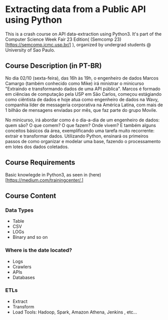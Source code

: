 # Extracting data from a Public API using Python
This is a crash course on API data-extraction using Python3. It's part of the Computer Science Week Fair 23 Edition( (Semcomp 23)[https://semcomp.icmc.usp.br/] ), organized by undergrad students @ University of Sao Paulo.

## Course Description (in PT-BR)

No dia 02/10 (sexta-feira), das 16h às 19h, o engenheiro de dados Marcos Camargo (também conhecido como Mike) irá ministrar o minicurso "Extraindo e transformando dados de uma API pública". Marcos é formado em ciências de computação pela USP em São Carlos, começou estágiando como ciêntista de dados e hoje atua como engenheiro de dados na Wavy, companhia líder de messageria corporativa na América Latina, com mais de 1 bilhão de mensagens enviadas por mês, que faz parte do grupo Movile.

No minicurso, irá abordar como é o dia-a-dia de um engenheiro de dados: quem são? O que comem? O que fazem? Onde vivem?
E também alguns conceitos básicos da área, exemplificando uma tarefa muito recorrente: extrair e transformar dados. Utilizando Python, ensinará os primeiros passos de como organizar e modelar uma base, fazendo o processamento em lotes dos dados coletados.

## Course Requirements
Basic knowlegde in Python3, as seen in (here)[https://medium.com/trainingcenter/.]

## Course Content

### Data Types
- Table
- CSV
- LOGs
- Binary and so on

### Where is the date located?
- Logs
- Crawlers
- APIs
- Databases

### ETLs
* Extract
* Transform
* Load
Tools: Hadoop, Spark, Amazon Athena, Jenkins , etc...



